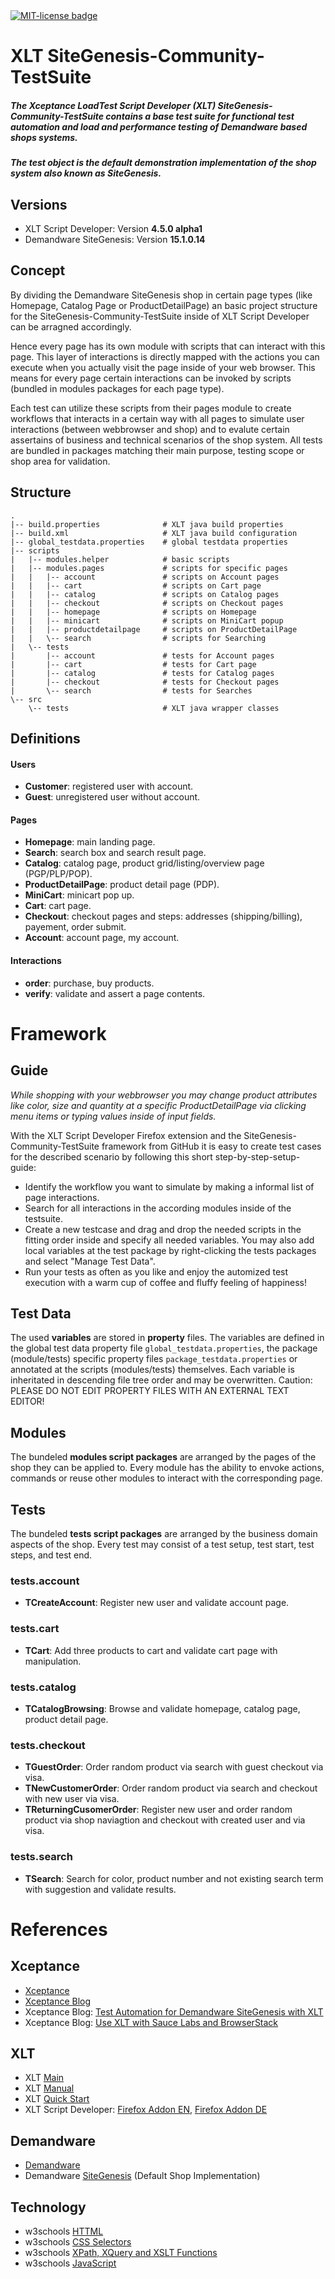 <!-- <a href="https://gitter.im/dataduke/xlt-testsuite-documentation?utm_source=badge&utm_medium=badge&utm_campaign=pr-badge&utm_content=badge" target="_blank"><img src="https://badges.gitter.im/Join Chat.svg" alt="Gitter badge"></a> &nbsp; &nbsp; --> <a href="http://github.com/dataduke/xlt-testsuite-documentation/blob/master/LICENSE.md" target="_blank"><img src="http://img.shields.io/badge/License-MIT-blue.svg" alt="MIT-license badge"></a>

# XLT SiteGenesis-Community-TestSuite

##### The Xceptance LoadTest Script Developer (XLT) SiteGenesis-Community-TestSuite contains a base test suite for functional test automation and load and performance testing of Demandware based shops systems. 
##### The test object is the default demonstration implementation of the shop system also known as SiteGenesis.

## Versions

- XLT Script Developer: Version **4.5.0 alpha1**
- Demandware SiteGenesis: Version **15.1.0.14**

## Concept

By dividing the Demandware SiteGenesis shop in certain page types (like Homepage, Catalog Page or ProductDetailPage) an basic project structure for the SiteGenesis-Community-TestSuite inside of XLT Script Developer can be arragned accordingly. 

Hence every page has its own module with scripts that can interact with this page. This layer of interactions is directly mapped with the actions you can execute when you actually visit the page inside of your web browser. This means for every page certain interactions can be invoked by scripts (bundled in modules packages for each page type).

Each test can utilize these scripts from their pages module to create workflows that interacts in a certain way with all pages to simulate user interactions (between webbrowser and shop) and to evalute certain assertains of business and technical scenarios of the shop system. All tests are bundled in packages matching their main purpose, testing scope or shop area for validation.

## Structure

    .
    |-- build.properties              # XLT java build properties
    |-- build.xml                     # XLT java build configuration
    |-- global_testdata.properties    # global testdata properties
    |-- scripts
    |   |-- modules.helper            # basic scripts
    |   |-- modules.pages             # scripts for specific pages
    |   |   |-- account               # scripts on Account pages
    |   |   |-- cart                  # scripts on Cart page
    |   |   |-- catalog               # scripts on Catalog pages
    |   |   |-- checkout              # scripts on Checkout pages
    |   |   |-- homepage              # scripts on Homepage
    |   |   |-- minicart              # scripts on MiniCart popup
    |   |   |-- productdetailpage     # scripts on ProductDetailPage
    |   |   \-- search                # scripts for Searching
    |   \-- tests
    |       |-- account               # tests for Account pages
    |       |-- cart                  # tests for Cart page
    |       |-- catalog               # tests for Catalog pages
    |       |-- checkout              # tests for Checkout pages
   	|       \-- search                # tests for Searches
    \-- src
   	    \-- tests                     # XLT java wrapper classes

## Definitions

#### Users

- **Customer**: registered user with account.
- **Guest**: unregistered user without account.

#### Pages

- **Homepage**: main landing page.
- **Search**: search box and search result page.
- **Catalog**: catalog page, product grid/listing/overview page (PGP/PLP/POP).
- **ProductDetailPage**: product detail page (PDP).
- **MiniCart**: minicart pop up.
- **Cart**: cart page.
- **Checkout**: checkout pages and steps: addresses (shipping/billing), payement, order submit.
- **Account**: account page, my account.

#### Interactions

- **order**: purchase, buy products.
- **verify**: validate and assert a page contents.

# Framework

## Guide

_While shopping with your webbrowser you may change product attributes like color, size and quantity at a specific ProductDetailPage via clicking menu items or typing values inside of input fields._

With the XLT Script Developer Firefox extension and the SiteGenesis-Community-TestSuite framework from GitHub it is easy to create test cases for the described scenario by following this short step-by-step-setup-guide:

- Identify the workflow you want to simulate by making a informal list of page interactions.
- Search for all interactions in the according modules inside of the testsuite.
- Create a new testcase and drag and drop the needed scripts in the fitting order inside and specify all needed variables. You may also add local variables at the test package by right-clicking the tests packages and select "Manage Test Data".
- Run your tests as often as you like and enjoy the automized test execution with a warm cup of coffee and fluffy feeling of happiness!

## Test Data

The used **variables** are stored in **property** files. The variables are defined in the global test data property file `global_testdata.properties`, the package (module/tests) specific property files `package_testdata.properties` or annotated at the scripts (modules/tests) themselves. Each variable is inheritated in descending file tree order and may be overwritten. Caution: PLEASE DO NOT EDIT PROPERTY FILES WITH AN EXTERNAL TEXT EDITOR!

## Modules

The bundeled **modules script packages** are arranged by the pages of the shop they can be applied to. Every module has the ability to envoke actions, commands or reuse other modules to interact with the corresponding page.

## Tests

The bundeled **tests script packages** are arranged by the business domain aspects of the shop. Every test may consist of a test setup, test start, test steps, and test end. 

### tests.account

- **TCreateAccount**: Register new user and validate account page.

### tests.cart

- **TCart**: Add three products to cart and validate cart page with manipulation.

### tests.catalog

- **TCatalogBrowsing**: Browse and validate homepage, catalog page, product detail page.

### tests.checkout

- **TGuestOrder**: Order random product via search with guest checkout via visa.
- **TNewCustomerOrder**: Order random product via search and checkout with new user via visa.
- **TReturningCusomerOrder**: Register new user and order random product via shop naviagtion and checkout with created user and via visa.

### tests.search

- **TSearch**: Search for color, product number and not existing search term with suggestion and validate results.

# References

## Xceptance

- [Xceptance](https://www.xceptance.de/en/)
- [Xceptance Blog](http://blog.xceptance.com/)
- Xceptance Blog: [Test Automation for Demandware SiteGenesis with XLT](http://blog.xceptance.com/2012/10/27/test-automation-for-demandware-sitegenesis-with-xlt/)
- Xceptance Blog: [Use XLT with Sauce Labs and BrowserStack](http://blog.xceptance.com/2014/03/12/use-xlt-with-sauce-labs-and-browserstack/)

## XLT

- XLT [Main](https://www.xceptance.de/en/xlt/)
- XLT [Manual](https://lab.xceptance.de/releases/xlt/latest/user-manual.html)
- XLT [Quick Start](https://lab.xceptance.de/releases/xlt/latest/quick-start-guide.html)
- XLT Script Developer: [Firefox Addon EN](https://addons.mozilla.org/en-US/firefox/addon/xceptance-script-developer/), [Firefox Addon DE](https://addons.mozilla.org/de/firefox/addon/xceptance-script-developer/)

## Demandware

- [Demandware](http://www.demandware.com/)
- Demandware [SiteGenesis](http://www.demandware.com/on/demandware.store/Sites-SiteGenesis-Site) (Default Shop Implementation)

## Technology

- w3schools [HTTML](http://www.w3schools.com/html/)
- w3schools [CSS Selectors](http://www.w3schools.com/cssref/css_selectors.asp)
- w3schools [XPath, XQuery and XSLT Functions](http://www.w3schools.com/jsref/default.asp)
- w3schools [JavaScript](http://www.w3schools.com/jsref/default.asp)

